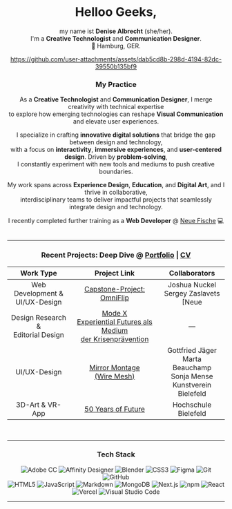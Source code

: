 <div align="center">
  
# Helloo Geeks,

my name ist **Denise Albrecht** (she/her). <br>
I'm a **Creative Technologist** and **Communication Designer**. <br>
:round_pushpin: Hamburg, GER. <br>

https://github.com/user-attachments/assets/dab5cd8b-298d-4194-82dc-39550b135bf9

### My Practice

As a **Creative Technologist** and **Communication Designer**, I merge creativity with technical expertise <br>
to explore how emerging technologies can reshape **Visual Communication** and elevate user experiences.

I specialize in crafting **innovative digital solutions** that bridge the gap between design and technology, <br>
with a focus on **interactivity**, **immersive experiences**, and **user-centered design**. Driven by **problem-solving**, <br>
I constantly experiment with new tools and mediums to push creative boundaries.

My work spans across **Experience Design**, **Education**, and **Digital Art**, and I thrive in collaborative, <br>
interdisciplinary teams to deliver impactful projects that seamlessly integrate design and technology. 

I recently completed further training as a **Web Developer** @ [Neue Fische](https://www.neuefische.de/bootcamp/web-development) 💻 <br><br>

---

### Recent Projects: **Deep Dive** @ [Portfolio](https://www.denise-albrecht.de) | [CV](https://www.denise-albrecht.de/about) 

| Work Type                               | Project Link                                                                                                   | Collaborators                                          |
| :-------------------------------------: | :------------------------------------------------------------------------------------------------------------: | :---------------------------------------------: |
| Web Development & <br> UI/UX-Design          | [Capstone-Project: <br> OmniFlip](https://github.com/denoerss/capstone-project_omni-flip)                                                | Joshua Nuckel <br> Sergey Zaslavets <br> [Neue              |
| Design Research & <br> Editorial Design | [Mode X<br> Experiential Futures als Medium <br> der Krisenprävention](https://www.denise-albrecht.de/mode-x) | ––                                              |
| UI/UX-Design                            | [Mirror Montage <br> (Wire Mesh)](https://www.denise-albrecht.de/mirror-montage-wire-mesh)                     | Gottfried Jäger <br> Marta Beauchamp <br> Sonja Mense <br> Kunstverein Bielefeld  |
| 3D-Art & VR-App                         | [50 Years of Future](https://www.denise-albrecht.de/50-years-of-future)                                      |  Hochschule Bielefeld                         |

<br>

---

### Tech Stack
![Adobe CC](https://img.shields.io/badge/adobe-%23FF0000.svg?style=for-the-badge&logo=adobe&logoColor=white)
![Affinity Designer](https://img.shields.io/badge/affinity%20desginer-%231B72BE.svg?style=for-the-badge&logo=affinity-designer&logoColor=white)
![Blender](https://img.shields.io/badge/blender-%23F5792A.svg?style=for-the-badge&logo=blender&logoColor=white)
![CSS3](https://img.shields.io/badge/css3-%231572B6.svg?style=for-the-badge&logo=css3&logoColor=white)
![Figma](https://img.shields.io/badge/figma-%23F24E1E.svg?style=for-the-badge&logo=figma&logoColor=white)
![Git](https://img.shields.io/badge/Git-F05032.svg?style=for-the-badge&logo=Git&logoColor=white)
![GitHub](https://img.shields.io/badge/GitHub-181717.svg?style=for-the-badge&logo=GitHub&logoColor=white) <br>
![HTML5](https://img.shields.io/badge/html5-%23E34F26.svg?style=for-the-badge&logo=html5&logoColor=white)
![JavaScript](https://img.shields.io/badge/javascript-%23323330.svg?style=for-the-badge&logo=javascript&logoColor=%23F7DF1E)
![Markdown](https://img.shields.io/badge/Markdown-000000.svg?style=for-the-badge&logo=Markdown&logoColor=white)
![MongoDB](https://img.shields.io/badge/MongoDB-47A248.svg?style=for-the-badge&logo=MongoDB&logoColor=white)
![Next.js](https://img.shields.io/badge/Next.js-000000.svg?style=for-the-badge&logo=nextdotjs&logoColor=white)
![npm](https://img.shields.io/badge/npm-CB3837.svg?style=for-the-badge&logo=npm&logoColor=white) 
![React](https://img.shields.io/badge/React-61DAFB.svg?style=for-the-badge&logo=React&logoColor=black)<br>
![Vercel](https://img.shields.io/badge/Vercel-000000.svg?style=for-the-badge&logo=Vercel&logoColor=white)
![Visual Studio Code]( 	https://img.shields.io/badge/Visual_Studio_Code-0078D4?style=for-the-badge&logo=visual%20studio%20code&logoColor=white)
<br>

---
</div>
